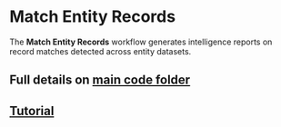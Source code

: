 # Match Entity Records

The **Match Entity Records** workflow generates intelligence reports on record matches detected across entity datasets.

## Full details on [main code folder](../../../toolkit/match_entity_records/README.md)

## [Tutorial](../../tutorials/match_entity_records.md)